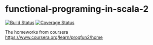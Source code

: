# functional-programing-in-scala-2

[![Build Status](https://travis-ci.org/SanCoder-Q/functional-programing-in-scala-2.svg?branch=master)](https://travis-ci.org/SanCoder-Q/functional-programing-in-scala-2)
[![Coverage Status](https://img.shields.io/codecov/c/gh/SanCoder-Q/functional-programing-in-scala-2/master.svg)](https://codecov.io/gh/SanCoder-Q/functional-programing-in-scala-2)

The homeworks from coursera https://www.coursera.org/learn/progfun2/home
